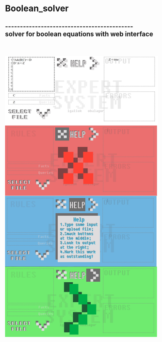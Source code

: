 # Boolean_solver
-------------------------------------------</br>
solver for boolean equations with web interface</br>
</br>
-------------------------------------------
</br>
<img src="example.jpg">

